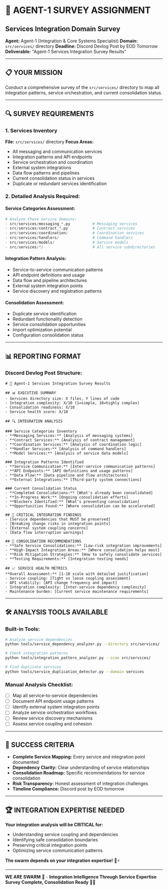 # 🎯 AGENT-1 SURVEY ASSIGNMENT
## Services Integration Domain Survey

**Agent:** Agent-1 (Integration & Core Systems Specialist)
**Domain:** `src/services/` directory
**Deadline:** Discord Devlog Post by EOD Tomorrow
**Deliverable:** "Agent-1 Services Integration Survey Results"

---

## 📋 YOUR MISSION

Conduct a comprehensive survey of the `src/services/` directory to map all integration patterns, service orchestration, and current consolidation status.

---

## 🔍 SURVEY REQUIREMENTS

### **1. Services Inventory**
**File:** `src/services/` directory
**Focus Areas:**
- All messaging and communication services
- Integration patterns and API endpoints
- Service orchestration and coordination
- External system integrations
- Data flow patterns and pipelines
- Current consolidation status in services
- Duplicate or redundant services identification

### **2. Detailed Analysis Required:**

#### **Service Categories Assessment:**
```python
# Analyze these service domains:
- src/services/messaging_*.py          # Messaging services
- src/services/contract_*.py           # Contract services
- src/services/coordination/           # Coordination services
- src/services/handlers/               # Command handlers
- src/services/models/                 # Service models
- src/services/*/                      # All service subdirectories
```

#### **Integration Pattern Analysis:**
- Service-to-service communication patterns
- API endpoint definitions and usage
- Data flow and pipeline architectures
- External system integration points
- Service discovery and registration patterns

#### **Consolidation Assessment:**
- Duplicate service identification
- Redundant functionality detection
- Service consolidation opportunities
- Import optimization potential
- Configuration consolidation status

---

## 📊 REPORTING FORMAT

### **Discord Devlog Post Structure:**

```
# 🔗 Agent-1 Services Integration Survey Results

## 📊 EXECUTIVE SUMMARY
- Services directory size: X files, Y lines of code
- Integration complexity: X/10 (1=simple, 10=highly complex)
- Consolidation readiness: X/10
- Service health score: X/10

## 🔍 INTEGRATION ANALYSIS

### Service Categories Inventory
- **Messaging Services:** [Analysis of messaging systems]
- **Contract Services:** [Analysis of contract management]
- **Coordination Services:** [Analysis of coordination logic]
- **Handler Services:** [Analysis of command handlers]
- **Model Services:** [Analysis of service data models]

### Integration Patterns Identified
- **Service Communication:** [Inter-service communication patterns]
- **API Endpoints:** [API definitions and usage patterns]
- **Data Flow:** [Data pipeline and flow architectures]
- **External Integrations:** [Third-party system connections]

### Current Consolidation Status
- **Completed Consolidations:** [What's already been consolidated]
- **In-Progress Work:** [Ongoing consolidation efforts]
- **Blockers Identified:** [What's preventing consolidation]
- **Opportunities Found:** [Where consolidation can be accelerated]

## 🚨 CRITICAL INTEGRATION FINDINGS
- [Service dependencies that MUST be preserved]
- [Breaking change risks in integration points]
- [External system coupling concerns]
- [Data flow interruption warnings]

## 🎯 CONSOLIDATION RECOMMENDATIONS
- **Safe Service Consolidations:** [Low-risk integration improvements]
- **High-Impact Integration Areas:** [Where consolidation helps most]
- **Risk Mitigation Strategies:** [How to safely consolidate services]
- **Testing Requirements:** [Integration testing needs]

## 📈 SERVICE HEALTH METRICS
**Overall Assessment:** [1-10 scale with detailed justification]
- Service coupling: [Tight vs loose coupling assessment]
- API stability: [API change frequency and impact]
- Integration complexity: [Inter-service dependency complexity]
- Maintenance burden: [Current service maintenance requirements]
```

---

## 🛠️ ANALYSIS TOOLS AVAILABLE

### **Built-in Tools:**
```bash
# Analyze service dependencies
python tools/service_dependency_analyzer.py --directory src/services/

# Check integration patterns
python tools/integration_pattern_analyzer.py --scan src/services/

# Find duplicate services
python tools/service_duplication_detector.py --domain services
```

### **Manual Analysis Checklist:**
- [ ] Map all service-to-service dependencies
- [ ] Document API endpoint usage patterns
- [ ] Identify external system integration points
- [ ] Analyze service orchestration workflows
- [ ] Review service discovery mechanisms
- [ ] Assess service coupling and cohesion

---

## 🎯 SUCCESS CRITERIA

- **Complete Service Mapping:** Every service and integration point documented
- **Dependency Clarity:** Clear understanding of service relationships
- **Consolidation Roadmap:** Specific recommendations for service consolidation
- **Risk Transparency:** Honest assessment of integration challenges
- **Timeline Compliance:** Discord post by EOD tomorrow

---

## 🏆 INTEGRATION EXPERTISE NEEDED

**Your integration analysis will be CRITICAL for:**
- Understanding service coupling and dependencies
- Identifying safe consolidation boundaries
- Preserving critical integration points
- Optimizing service communication patterns

**The swarm depends on your integration expertise!** 🔗⚡

---

**WE ARE SWARM** 🐝 - **Integration Intelligence Through Service Expertise**
**Survey Complete, Consolidation Ready** 🔗✨
